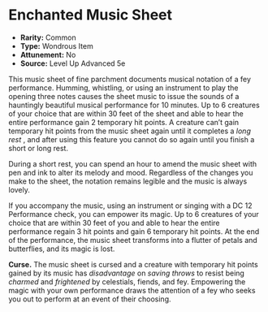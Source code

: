 # Enchanted Music Sheet

- **Rarity:** Common
- **Type:** Wondrous Item
- **Attunement:** No
- **Source:** Level Up Advanced 5e

This music sheet of fine parchment documents musical notation of a fey performance. Humming, whistling, or using an instrument to play the opening three notes causes the sheet music to issue the sounds of a hauntingly beautiful musical performance for 10 minutes. Up to 6 creatures of your choice that are within 30 feet of the sheet and able to hear the entire performance gain 2 temporary hit points. A creature can’t gain temporary hit points from the music sheet again until it completes a _long rest_ , and after using this feature you cannot do so again until you finish a short or long rest. 

During a short rest, you can spend an hour to amend the music sheet with pen and ink to alter its melody and mood. Regardless of the changes you make to the sheet, the notation remains legible and the music is always lovely. 

If you accompany the music, using an instrument or singing with a DC 12 Performance check, you can empower its magic. Up to 6 creatures of your choice that are within 30 feet of you and able to hear the entire performance regain 3 hit points and gain 6 temporary hit points. At the end of the performance, the music sheet transforms into a flutter of petals and butterflies, and its magic is lost.

**Curse.** The music sheet is cursed and a creature with temporary hit points gained by its music has _disadvantage_  on _saving throws_  to resist being _charmed_  and _frightened_  by celestials, fiends, and fey. Empowering the magic with your own performance draws the attention of a fey who seeks you out to perform at an event of their choosing.
